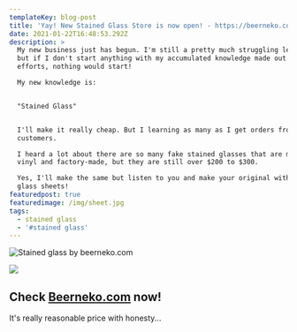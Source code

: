 ```yaml
---
templateKey: blog-post
title: 'Yay! New Stained Glass Store is now open! - https://beerneko.com'
date: 2021-01-22T16:48:53.292Z
description: >
  My new business just has begun. I'm still a pretty much struggling learner,
  but if I don't start anything with my accumulated knowledge made out of my
  efforts, nothing would start! 

  My new knowledge is:


  "Stained Glass"


  I'll make it really cheap. But I learning as many as I get orders from
  customers. 

  I heard a lot about there are so many fake stained glasses that are made of
  vinyl and factory-made, but they are still over $200 to $300. 

  Yes, I'll make the same but listen to you and make your original with real
  glass sheets!
featuredpost: true
featuredimage: /img/sheet.jpg
tags:
  - stained glass
  - '#stained glass'
---
```

![Stained glass by beerneko.com](/img/img_2140.jpeg "Joseph and Circus")

![](/img/img_2130.jpeg)

## **Check** [**Beerneko.com**](https://www.beerneko.com/) **now!**

It's really reasonable price with honesty...
